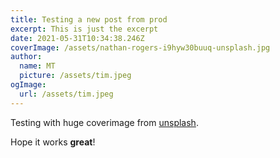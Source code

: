 ```yaml
---
title: Testing a new post from prod
excerpt: This is just the excerpt
date: 2021-05-31T10:34:38.246Z
coverImage: /assets/nathan-rogers-i9hyw30buuq-unsplash.jpg
author:
  name: MT
  picture: /assets/tim.jpeg
ogImage:
  url: /assets/tim.jpeg
---
```

Testing with huge coverimage from [unsplash](https://unsplash.com/).

Hope it works **great**!